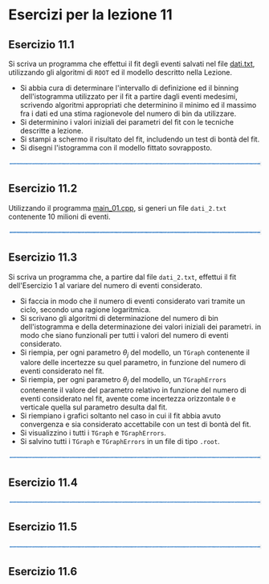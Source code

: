 # Esercizi per la lezione 11

## Esercizio 11.1

Si scriva un programma che effettui il fit degli eventi salvati nel file [dati.txt](programmi/dati.txt),
utilizzando gli algoritmi di ```ROOT``` ed il modello descritto nella Lezione.
  * Si abbia cura di determinare l'intervallo di definizione ed il binning dell'istogramma utilizzato per il fit
    a partire dagli eventi medesimi,
    scrivendo algoritmi appropriati che determinino il minimo ed il massimo fra i dati
    ed una stima ragionevole del numero di bin da utilizzare.
  * Si determinino i valori iniziali dei parametri del fit 
    con le tecniche descritte a lezione.
  * Si stampi a schermo il risultato del fit,
    includendo un test di bontà del fit.
  * Si disegni l'istogramma con il modello fittato sovrapposto.  

![linea](../immagini/linea.png)

## Esercizio 11.2 

Utilizzando il programma [main_01.cpp](programmi/main_01.cpp),
si generi un file ```dati_2.txt``` contenente 10 milioni di eventi.

![linea](../immagini/linea.png)

## Esercizio 11.3
 
Si scriva un programma che,
a partire dal file ```dati_2.txt```, 
effettui il fit dell'Esercizio 1 al variare del numero di eventi considerato.
  * Si faccia in modo che il numero di eventi considerato vari tramite un ciclo,
    secondo una ragione logaritmica.
  * Si scrivano gli algoritmi di determinazione del numero di bin dell'istogramma
    e della determinazione dei valori iniziali dei parametri.
    in modo che siano funzionali per tutti i valori del numero di eventi considerato.
  * Si riempia, per ogni parametro *&theta;<sub>j</sub>* del modello,
    un ```TGraph``` contenente il valore delle incertezze su quel parametro,
    in funzione del numero di eventi considerato nel fit.
  * Si riempia, per ogni parametro *&theta;<sub>j</sub>* del modello, 
    un ```TGraphErrors``` contenente il valore del parametro relativo 
    in funzione del numero di eventi considerato nel fit,
    avente come incertezza orizzontale ```0``` e verticale
    quella sul parametro desulta dal fit.
  * Si riempiano i grafici soltanto nel caso in cui il fit abbia avuto convergenza
    e sia considerato accettabile con un test di bontà del fit.  
  * Si visualizzino i tutti i ```TGraph``` e ```TGraphErrors```.
  * Si salvino tutti i ```TGraph``` e ```TGraphErrors``` in un file di tipo ```.root```.  

![linea](../immagini/linea.png)

## Esercizio 11.4

![linea](../immagini/linea.png)

## Esercizio 11.5

![linea](../immagini/linea.png)

## Esercizio 11.6


